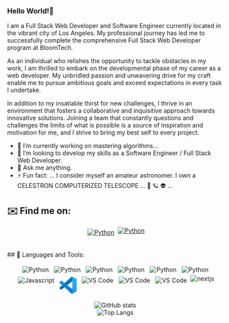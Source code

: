 ### Hello World!👋

 I am a Full Stack Web Developer and Software Engineer currently located in the vibrant city of Los Angeles. My professional journey has led me to successfully complete the comprehensive Full Stack Web Developer program at BloomTech.

As an individual who relishes the opportunity to tackle obstacles in my work, I am thrilled to embark on the developmental phase of my career as a web developer. My unbridled passion and unwavering drive for my craft enable me to pursue ambitious goals and exceed expectations in every task I undertake.

In addition to my insatiable thirst for new challenges, I thrive in an environment that fosters a collaborative and inquisitive approach towards innovative solutions. Joining a team that constantly questions and challenges the limits of what is possible is a source of inspiration and motivation for me, and I strive to bring my best self to every project.

- 🌱 I’m currently working on mastering algorithms... 
- 🤝 I’m looking to develop my skills as a Software Engineer / Full Stack Web Developer. 
- 💬 Ask me anything.
- ⚡ Fun fact: ... I consider myself an amateur astronomer. I own a CELESTRON COMPUTERIZED TELESCOPE ... 🔭 🪐 👽 ...

<!-- <p align='center'> <i>“Dwell on the beauty of life. Watch the stars, and see yourself running with them.”</i> — Marcus Aurelius, Meditations</p> -->

## ✉️ Find me on:

<p align="center">
<!--  <a href="https://jthernandez999.github.io/" target="_blank" rel="noopener noreferrer"> <img src="https://raw.githubusercontent.com/iconic/open-iconic/master/svg/globe.svg" alt="Python" height="40" style="vertical-align:top; margin:4px"> </a> -->
 <a href="https://linkedin.com/in/joe-thomas-hernandez" target="_blank" rel="noopener noreferrer"> <img src="https://cdn.jsdelivr.net/npm/simple-icons@v3/icons/linkedin.svg" alt="Python" height="40" style="vertical-align:top; margin:4px"></a>
 <a href="mailto:j.t.hernandez999@gmail.com"> <img src="https://cdn.jsdelivr.net/npm/simple-icons@v3/icons/gmail.svg" alt="Python" height="40" style="vertical-align:top; margin:4px background-color:white;"></a>
</p>
<br/>
## 🧰 Languages and Tools:
<p align="center"> 
<!-- <img src="https://raw.githubusercontent.com/github/explore/80688e429a7d4ef2fca1e82350fe8e3517d3494d/topics/python/python.png" alt="Python" height="40" style="vertical-align:top; margin:4px"> -->
 
 <img src="https://camo.githubusercontent.com/cec92673ea713fa89ba2ae2033daf5851f6f39393ff5b93231aa707d424638d9/68747470733a2f2f696d672e736869656c64732e696f2f62616467652f2d4e6f64656a732d626c61636b3f7374796c653d666c61742d737175617265266c6f676f3d4e6f64652e6a73" alt="Python" height="40" style="vertical-align:top; margin:4px">
 
  <img src="https://camo.githubusercontent.com/137a7a0f28f9e326bcc81a5a0bd853c86435143774c15642d827a5788e778667/68747470733a2f2f696d672e736869656c64732e696f2f62616467652f2d52656163742d626c61636b3f7374796c653d666c61742d737175617265266c6f676f3d7265616374" alt="Python" height="40" style="vertical-align:top; margin:4px">

<img src="https://camo.githubusercontent.com/0c3a16a22ae058cfe38a06dc9ea16404cf006409262f547c9ccfa3ec8b30f71e/68747470733a2f2f696d672e736869656c64732e696f2f62616467652f2d48544d4c352d4533344632363f7374796c653d666c61742d737175617265266c6f676f3d68746d6c35266c6f676f436f6c6f723d7768697465" alt="Python" height="40" style="vertical-align:top; margin:4px">
 
 <img src="https://camo.githubusercontent.com/2435c2a64789b8a71c701a1a593b4a6e6869789bfb0626e515dc2a6b6dffa6c5/68747470733a2f2f696d672e736869656c64732e696f2f62616467652f2d435353332d3135373242363f7374796c653d666c61742d737175617265266c6f676f3d63737333" alt="Python" height="40" style="vertical-align:top; margin:4px">
 
 <img src="https://camo.githubusercontent.com/77bd5e6a17071b0a508f9815bfff782af2020ea1d4b4b26d253ec61ac6be4b14/68747470733a2f2f696d672e736869656c64732e696f2f62616467652f2d506f737467726553514c2d3333363739313f7374796c653d666c61742d737175617265266c6f676f3d706f737467726573716c" alt="Python" height="40" style="vertical-align:top; margin:4px">
 
 <img src="https://camo.githubusercontent.com/e56d586bf373ad33a4e8c7101246d54d5edc0fb52b87d309b899ce4818bd6086/68747470733a2f2f696d672e736869656c64732e696f2f62616467652f2d426f6f7473747261702d3536334437433f7374796c653d666c61742d737175617265266c6f676f3d626f6f747374726170" alt="Python" height="40" style="vertical-align:top; margin:4px">

<img src="https://camo.githubusercontent.com/cf1a0ef083a2372d7f66b4691d5d25bfd8c098f42871e8da90edb1f32ed187c4/68747470733a2f2f696d672e736869656c64732e696f2f62616467652f2d4a6176615363726970742d626c61636b3f7374796c653d666c61742d737175617265266c6f676f3d6a617661736372697074" alt="Javascript" height="40" style="vertical-align:top; margin:4px">
 
<img src="https://raw.githubusercontent.com/github/explore/80688e429a7d4ef2fca1e82350fe8e3517d3494d/topics/visual-studio-code/visual-studio-code.png" alt="VS Code" height="40" style="vertical-align:top; margin:4px">
 
<img src="https://camo.githubusercontent.com/edd3031a0956c904634f9a394267a6ba61e9a0bb95c9512a1fbc0725b4014d03/68747470733a2f2f696d672e736869656c64732e696f2f62616467652f2d4769742d626c61636b3f7374796c653d666c61742d737175617265266c6f676f3d676974" alt="VS Code" height="40" style="vertical-align:top; margin:4px">
 
 <img src="https://camo.githubusercontent.com/cf47f22e684a7deb3fe00783eec8e7407be43a25da81cdecc270d6ffc5bd38e6/68747470733a2f2f696d672e736869656c64732e696f2f62616467652f506f73746d616e2d626c61636b3f7374796c653d666c61742d737175617265266c6f676f3d706f73746d616e" alt="VS Code" height="40" style="vertical-align:top; margin:4px">
 
 <img src="https://camo.githubusercontent.com/85dc47a56a4e73ae7b6e64b3b4416785497e74219ae179ae8faaaca10d5a78d9/68747470733a2f2f696d672e736869656c64732e696f2f62616467652f2d4769744875622d3138313731373f7374796c653d666c61742d737175617265266c6f676f3d676974687562" alt="VS Code" height="40" style="vertical-align:top; margin:4px">
 
 <img src='https://vercel.com/_next/image?url=https%3A%2F%2Fimages.ctfassets.net%2Fe5382hct74si%2F2LTO3hWQ4NdnedxuYZfwxa%2F74c017aa157d7986479f1e940448ef51%2FLogotype.png&w=3840&q=75' alt='nextjs' height='40'>
</p>

<!-- [![Top Langs](https://github-readme-stats.vercel.app/api/top-langs/?username=jthernandez999&langs_count=8)](https://github.com/jthernnadez999/github-readme-stats) -->
<div align='center'>
 
![GitHub stats](https://github-readme-stats.vercel.app/api?username=jthernandez999&show_icons=true&theme=tokyonight)   
![Top Langs](https://github-readme-stats.vercel.app/api/top-langs/?username=jthernandez999&theme=tokyonight) 
<!-- ![](https://visitor-badge.laobi.icu/badge?page_id=jthernandez999) -->
<!-- [![Github](https://img.shields.io/github/followers/jthernandez999?label=Follow&style=social)](https://github.com/jthernandez999) -->
 
